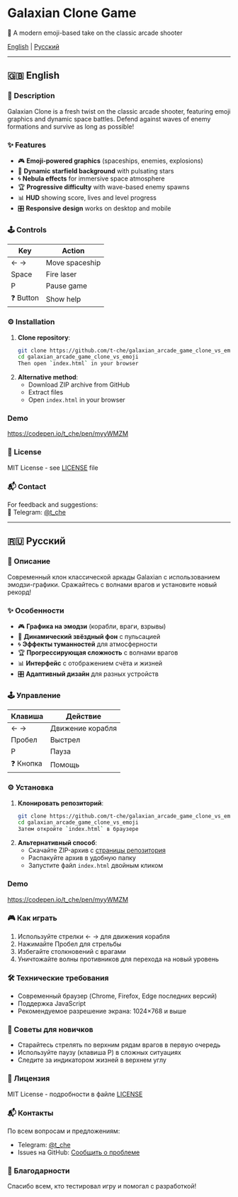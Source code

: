 # Galaxian Clone Game  

🌌 A modern emoji-based take on the classic arcade shooter  

[English](#english) | [Русский](#russian)  

---

<a name="english"></a>
## 🇬🇧 English  

### 🚀 Description  
Galaxian Clone is a fresh twist on the classic arcade shooter, featuring emoji graphics and dynamic space battles. Defend against waves of enemy formations and survive as long as possible!  

### ✨ Features  
- 🎮 **Emoji-powered graphics** (spaceships, enemies, explosions)  
- 🌠 **Dynamic starfield background** with pulsating stars  
- 🌀 **Nebula effects** for immersive space atmosphere  
- 🏆 **Progressive difficulty** with wave-based enemy spawns  
- 📊 **HUD** showing score, lives and level progress  
- 🎛️ **Responsive design** works on desktop and mobile  

### 🕹️ Controls  
| Key       | Action          |
|-----------|-----------------|
| ← →       | Move spaceship  |
| Space     | Fire laser      |
| P         | Pause game      |
| ❓ Button | Show help       |

### ⚙️ Installation  
1. **Clone repository**:  
   ```bash
   git clone https://github.com/t-che/galaxian_arcade_game_clone_vs_emoji.git
   cd galaxian_arcade_game_clone_vs_emoji
   Then open `index.html` in your browser  

2. **Alternative method**:  
   - Download ZIP archive from GitHub  
   - Extract files  
   - Open `index.html` in your browser  

### Demo
https://codepen.io/t_che/pen/myyWMZM

### 📜 License  
MIT License - see [LICENSE](LICENSE) file  

### 📬 Contact  
For feedback and suggestions:  
📧 Telegram: [@t_che](https://t.me/t_che)  

---

<a name="russian"></a>
## 🇷🇺 Русский  

### 🚀 Описание  
Современный клон классической аркады Galaxian с использованием эмодзи-графики. Сражайтесь с волнами врагов и установите новый рекорд!  

### ✨ Особенности  
- 🎮 **Графика на эмодзи** (корабли, враги, взрывы)  
- 🌠 **Динамический звёздный фон** с пульсацией  
- 🌀 **Эффекты туманностей** для атмосферности  
- 🏆 **Прогрессирующая сложность** с волнами врагов  
- 📊 **Интерфейс** с отображением счёта и жизней  
- 🎛️ **Адаптивный дизайн** для разных устройств  

### 🕹️ Управление  
| Клавиша   | Действие       |
|-----------|----------------|
| ← →       | Движение корабля |
| Пробел    | Выстрел        |
| P         | Пауза          |
| ❓ Кнопка | Помощь         |

### ⚙️ Установка  
1. **Клонировать репозиторий**:  
   ```bash
   git clone https://github.com/t-che/galaxian_arcade_game_clone_vs_emoji.git
   cd galaxian_arcade_game_clone_vs_emoji
   Затем откройте `index.html` в браузере  

2. **Альтернативный способ**:  
   - Скачайте ZIP-архив с [страницы репозитория](https://github.com/t-che/galaxian_arcade_game_clone_vs_emoji)  
   - Распакуйте архив в удобную папку  
   - Запустите файл `index.html` двойным кликом  

### Demo
https://codepen.io/t_che/pen/myyWMZM

### 🎮 Как играть  
1. Используйте стрелки ← → для движения корабля  
2. Нажимайте Пробел для стрельбы  
3. Избегайте столкновений с врагами  
4. Уничтожайте волны противников для перехода на новый уровень  

### 🛠 Технические требования  
- Современный браузер (Chrome, Firefox, Edge последних версий)  
- Поддержка JavaScript  
- Рекомендуемое разрешение экрана: 1024×768 и выше  

### 🚀 Советы для новичков  
- Старайтесь стрелять по верхним рядам врагов в первую очередь  
- Используйте паузу (клавиша P) в сложных ситуациях  
- Следите за индикатором жизней в верхнем углу  

### 📜 Лицензия  
MIT License - подробности в файле [LICENSE](LICENSE)  

### 📬 Контакты  
По всем вопросам и предложениям:  
- Telegram: [@t_che](https://t.me/t_che)  
- Issues на GitHub: [Сообщить о проблеме](https://github.com/t-che/galaxian_arcade_game_clone_vs_emoji/issues)  

### 🙏 Благодарности  
Спасибо всем, кто тестировал игру и помогал с разработкой!  
